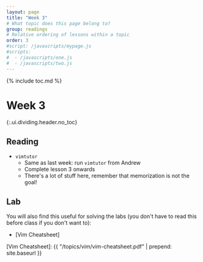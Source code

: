 ```yaml
---
layout: page
title: "Week 3"
# What topic does this page belong to?
group: readings
# Relative ordering of lessons within a topic
order: 3
#script: /javascripts/mypage.js
#scripts:
#  - /javascripts/one.js
#  - /javascripts/two.js
---
```



{% include toc.md %}

# Week 3
{:.ui.dividing.header.no_toc}


## Reading

- `vimtutor`
  - Same as last week: run `vimtutor` from Andrew
  - Complete lesson 3 onwards
  - There's a lot of stuff here, remember that memorization is not the goal!

## Lab

You will also find this useful for solving the labs (you don't have to
read this before class if you don't want to):

- [Vim Cheatsheet]

[Vim Cheatsheet]: {{ "/topics/vim/vim-cheatsheet.pdf" | prepend: site.baseurl }}

